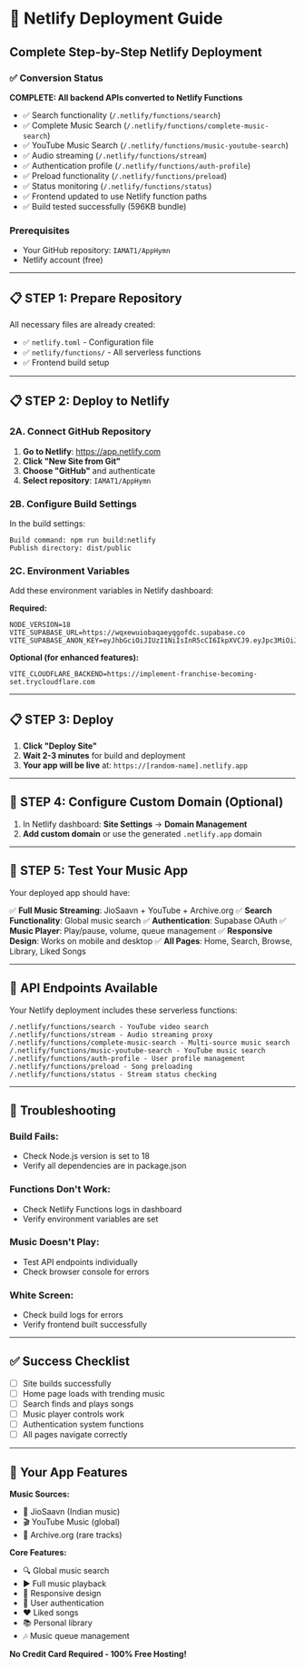 # 🚀 **Netlify Deployment Guide**

## **Complete Step-by-Step Netlify Deployment**

### **✅ Conversion Status**

**COMPLETE: All backend APIs converted to Netlify Functions**
- ✅ Search functionality (`/.netlify/functions/search`)
- ✅ Complete Music Search (`/.netlify/functions/complete-music-search`)
- ✅ YouTube Music Search (`/.netlify/functions/music-youtube-search`)
- ✅ Audio streaming (`/.netlify/functions/stream`)
- ✅ Authentication profile (`/.netlify/functions/auth-profile`)
- ✅ Preload functionality (`/.netlify/functions/preload`)
- ✅ Status monitoring (`/.netlify/functions/status`)
- ✅ Frontend updated to use Netlify function paths
- ✅ Build tested successfully (596KB bundle)

### **Prerequisites**
- Your GitHub repository: `IAMAT1/AppHymn`
- Netlify account (free)

---

## **📋 STEP 1: Prepare Repository**

All necessary files are already created:
- ✅ `netlify.toml` - Configuration file
- ✅ `netlify/functions/` - All serverless functions
- ✅ Frontend build setup

---

## **📋 STEP 2: Deploy to Netlify**

### **2A. Connect GitHub Repository**

1. **Go to Netlify**: https://app.netlify.com
2. **Click "New Site from Git"**
3. **Choose "GitHub"** and authenticate
4. **Select repository**: `IAMAT1/AppHymn`

### **2B. Configure Build Settings**

In the build settings:

```
Build command: npm run build:netlify
Publish directory: dist/public
```

### **2C. Environment Variables**

Add these environment variables in Netlify dashboard:

**Required:**
```
NODE_VERSION=18
VITE_SUPABASE_URL=https://wqxewuiobaqaeyqgofdc.supabase.co
VITE_SUPABASE_ANON_KEY=eyJhbGciOiJIUzI1NiIsInR5cCI6IkpXVCJ9.eyJpc3MiOiJzdXBhYmFzZSIsInJlZiI6IndxeGV3dWlvYmFxYWV5cWdvZmRjIiwicm9sZSI6ImFub24iLCJpYXQiOjE3MzU0NDEyMjMsImV4cCI6MjA1MTAxNzIyM30.HKjR1sHOTvBcEKGYPL5M1QP3sTX8hL4wS9rKvG9fHBY
```

**Optional (for enhanced features):**
```
VITE_CLOUDFLARE_BACKEND=https://implement-franchise-becoming-set.trycloudflare.com
```

---

## **📋 STEP 3: Deploy**

1. **Click "Deploy Site"**
2. **Wait 2-3 minutes** for build and deployment
3. **Your app will be live** at: `https://[random-name].netlify.app`

---

## **🔧 STEP 4: Configure Custom Domain (Optional)**

1. In Netlify dashboard: **Site Settings** → **Domain Management**
2. **Add custom domain** or use the generated `.netlify.app` domain

---

## **🎵 STEP 5: Test Your Music App**

Your deployed app should have:

✅ **Full Music Streaming**: JioSaavn + YouTube + Archive.org
✅ **Search Functionality**: Global music search
✅ **Authentication**: Supabase OAuth
✅ **Music Player**: Play/pause, volume, queue management
✅ **Responsive Design**: Works on mobile and desktop
✅ **All Pages**: Home, Search, Browse, Library, Liked Songs

---

## **🔧 API Endpoints Available**

Your Netlify deployment includes these serverless functions:

```
/.netlify/functions/search - YouTube video search
/.netlify/functions/stream - Audio streaming proxy
/.netlify/functions/complete-music-search - Multi-source music search
/.netlify/functions/music-youtube-search - YouTube music search
/.netlify/functions/auth-profile - User profile management
/.netlify/functions/preload - Song preloading
/.netlify/functions/status - Stream status checking
```

---

## **🚨 Troubleshooting**

### **Build Fails:**
- Check Node.js version is set to 18
- Verify all dependencies are in package.json

### **Functions Don't Work:**
- Check Netlify Functions logs in dashboard
- Verify environment variables are set

### **Music Doesn't Play:**
- Test API endpoints individually
- Check browser console for errors

### **White Screen:**
- Check build logs for errors
- Verify frontend built successfully

---

## **✅ Success Checklist**

- [ ] Site builds successfully
- [ ] Home page loads with trending music
- [ ] Search finds and plays songs
- [ ] Music player controls work
- [ ] Authentication system functions
- [ ] All pages navigate correctly

---

## **🎯 Your App Features**

**Music Sources:**
- 🎵 JioSaavn (Indian music)
- 🎬 YouTube Music (global)
- 📱 Archive.org (rare tracks)

**Core Features:**
- 🔍 Global music search
- ▶️ Full music playback
- 📱 Responsive design
- 👤 User authentication
- ❤️ Liked songs
- 📚 Personal library
- 🎶 Music queue management

**No Credit Card Required - 100% Free Hosting!**
